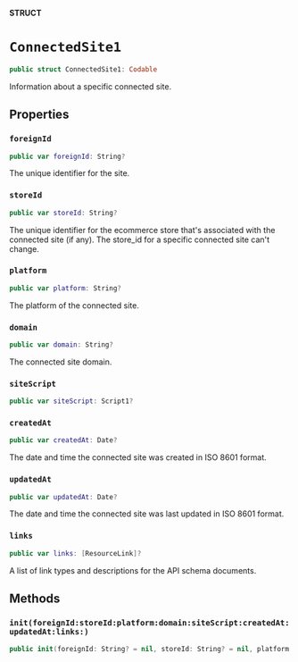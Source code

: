**STRUCT**

# `ConnectedSite1`

```swift
public struct ConnectedSite1: Codable
```

Information about a specific connected site.

## Properties
### `foreignId`

```swift
public var foreignId: String?
```

The unique identifier for the site.

### `storeId`

```swift
public var storeId: String?
```

The unique identifier for the ecommerce store that&#x27;s associated with the connected site (if any). The store_id for a specific connected site can&#x27;t change.

### `platform`

```swift
public var platform: String?
```

The platform of the connected site.

### `domain`

```swift
public var domain: String?
```

The connected site domain.

### `siteScript`

```swift
public var siteScript: Script1?
```

### `createdAt`

```swift
public var createdAt: Date?
```

The date and time the connected site was created in ISO 8601 format.

### `updatedAt`

```swift
public var updatedAt: Date?
```

The date and time the connected site was last updated in ISO 8601 format.

### `links`

```swift
public var links: [ResourceLink]?
```

A list of link types and descriptions for the API schema documents.

## Methods
### `init(foreignId:storeId:platform:domain:siteScript:createdAt:updatedAt:links:)`

```swift
public init(foreignId: String? = nil, storeId: String? = nil, platform: String? = nil, domain: String? = nil, siteScript: Script1? = nil, createdAt: Date? = nil, updatedAt: Date? = nil, links: [ResourceLink]? = nil)
```
